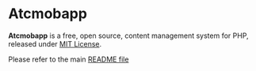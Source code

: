 # Atcmobapp

**Atcmobapp** is a free, open source, content management system for PHP, released under [MIT License](http://github.com/atcmobile/atcmobile/blob/master/LICENSE.txt).

Please refer to the main [README file](//github.com/atcmobile/atcmobile/tree/4.0.2/README.mdown)
